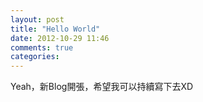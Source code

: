 ```yaml
---
layout: post
title: "Hello World"
date: 2012-10-29 11:46
comments: true
categories: 
---
```


Yeah，新Blog開張，希望我可以持續寫下去XD
